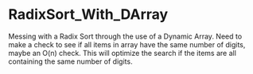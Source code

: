# RadixSort_With_DArray
Messing with a Radix Sort through the use of a Dynamic Array.
Need to make a check to see if all items in array have the same number of digits, maybe an O(n) check.
This will optimize the search if the items are all containing the same number of digits.
